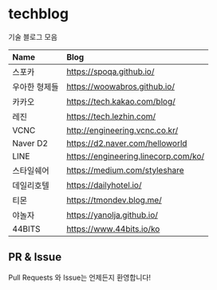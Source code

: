 # techblog
기술 블로그 모음

|      Name     |                 Blog                |
|:--------------|:-----------------------------------|
| 스포카          | https://spoqa.github.io/            |
| 우아한 형제들     | https://woowabros.github.io/         |
| 카카오          | https://tech.kakao.com/blog/              |
| 레진           | https://tech.lezhin.com/             |
| VCNC          | http://engineering.vcnc.co.kr/      |
| Naver D2      | https://d2.naver.com/helloworld      |
| LINE          | https://engineering.linecorp.com/ko/ |
| 스타일쉐어       | https://medium.com/styleshare       |
| 데일리호텔       | https://dailyhotel.io/              |
| 티몬            | https://tmondev.blog.me/            |
| 야놀자          | https://yanolja.github.io/          |
| 44BITS        | https://www.44bits.io/ko            |

## PR & Issue
Pull Requests 와 Issue는 언제든지 환영합니다!
